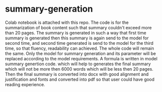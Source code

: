 # summary-generation
Colab notebook is attached with this repo. 
The code is for the summarization of book content such that summary couldn't exceed more than 20 pages.
The summary is generated in such a way that first time summary is generated then this summary is again send to the model for second time, and second time generated is send to the model for the third time, so that fluency, readability can achieved.
The whole code will remain the same. Only the model for summary generation and its parameter will be replaced according to the model requirements.
A formula is written in model summary genertion code. which will help to generates the final summary which will not be more then 6000 words which will be less then 20 pages.
Then the final summary is converted into docx with good alignment and justification and fonts and converted into pdf so that user could have good reading experience.

